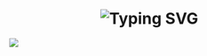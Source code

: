 <div>

<h1 align="center">
  <img src="https://readme-typing-svg.herokuapp.com?font=Sixtyfour&size=22&duration=10000&pause=5000&color=C777FF&repeat=false&random=false&width=810&height=80&lines=Hi%2C+i'm+Fi44er%2C+welcome+to+my+GitHub!" alt="Typing SVG" />
</h1>

</div>

<div style="display: flex;" align="center">
  <img src="https://github-readme-stats.vercel.app/api/top-langs/?username=Fi44er&layout=compact&theme=vision-friendly-dark&hide=null" />
</div>


</div>

